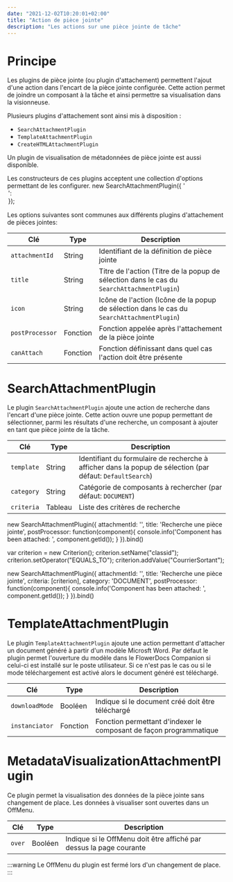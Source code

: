 ```yaml
---
date: "2021-12-02T10:20:01+02:00"
title: "Action de pièce jointe"
description: "Les actions sur une pièce jointe de tâche"
---
```


# Principe

Les plugins de pièce jointe (ou plugin d'attachement) permettent l'ajout d'une action dans l'encart de la pièce jointe configurée. Cette action permet de joindre un composant à la tâche et ainsi permettre sa visualisation dans la visionneuse.
 
Plusieurs plugins d'attachement sont ainsi mis à disposition : 

* `SearchAttachmentPlugin`
* `TemplateAttachmentPlugin`
* `CreateHTMLAttachmentPlugin`

Un plugin de visualisation de métadonnées de pièce jointe est aussi disponible.

Les constructeurs de ces plugins acceptent une collection d'options permettant de les configurer.
new SearchAttachmentPlugin({
    '<option name>': <option value>
});

 Les options suivantes sont communes aux différents plugins d'attachement de pièces jointes: 

|Clé|Type|Description|
|---|----|-----------|
|`attachmentId`|String |Identifiant de la définition de pièce jointe|
|`title`|String |Titre de l'action (Titre de la popup de sélection dans le cas du `SearchAttachmentPlugin`)|
|`icon`|String |Icône de l'action (Icône de la popup de sélection dans le cas du `SearchAttachmentPlugin`)|
|`postProcessor`|Fonction |Fonction appelée après l'attachement de la pièce jointe|
|`canAttach`|Fonction|Fonction définissant dans quel cas l'action doit être présente|

# SearchAttachmentPlugin
Le plugin `SearchAttachmentPlugin` ajoute une action de recherche dans l'encart d'une pièce jointe. Cette action ouvre une popup permettant de sélectionner, parmi les résultats d'une recherche, un composant à ajouter en tant que pièce jointe de la tâche.

|Clé|Type|Description|
|---|----|-----------|
|`template`|String |Identifiant du formulaire de recherche à afficher dans la popup de sélection (par défaut: `DefaultSearch`)|
|`category`|String |Catégorie de composants à rechercher (par défaut: `DOCUMENT`)|
|`criteria`|Tableau |Liste des critères de recherche|

new SearchAttachmentPlugin({
    attachmentId: '<AttachmentId>',
    title: 'Recherche une pièce jointe',
    postProcessor: function(component){
        console.info('Component has been attached: ', component.getId());
    }
}).bind()

var criterion = new Criterion();
criterion.setName("classid");
criterion.setOperator("EQUALS_TO");
criterion.addValue("CourrierSortant");

new SearchAttachmentPlugin({
    attachmentId: '<AttachmentId>',
    title: 'Recherche une pièce jointe',
  	criteria: [criterion],
  	category: 'DOCUMENT',
    postProcessor: function(component){
        console.info('Component has been attached: ', component.getId());
    }
}).bind()

# TemplateAttachmentPlugin 

Le plugin `TemplateAttachmentPlugin` ajoute une action permettant d'attacher un document généré à partir d'un modèle Microsft Word. Par défaut le plugin permet l'ouverture du modèle dans le FlowerDocs Companion si celui-ci est installé sur le poste utilisateur. Si ce n'est pas le cas ou si le mode téléchargement est activé alors le document généré est téléchargé.

|Clé|Type|Description|
|---|----|-----------|
|`downloadMode`|Booléen |Indique si le document créé doit être téléchargé|
|`instanciator`|Fonction | Fonction permettant d'indexer le composant de façon programmatique|

# MetadataVisualizationAttachmentPlugin 

Ce plugin permet la visualisation des données de la pièce jointe sans changement de place. Les données à visualiser sont ouvertes dans un OffMenu. 

|Clé|Type|Description|
|---|----|-----------|
|`over`|Booléen |Indique si le OffMenu doit être affiché par dessus la page courante|

:::warning
Le OffMenu du plugin est fermé lors d'un changement de place.
:::

